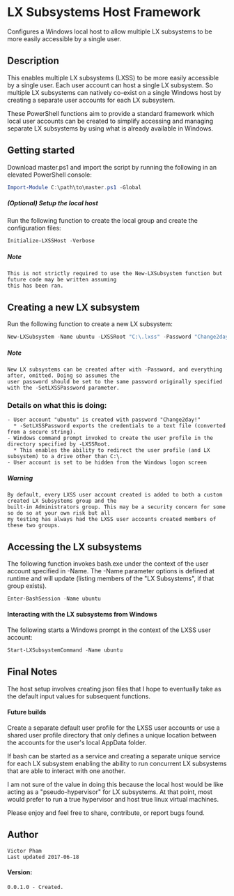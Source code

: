 # LX Subsystems Host Framework
  Configures a Windows local host to allow multiple LX subsystems to be more easily accessible by a single 
  user.
    
## Description
  This enables multiple LX subsystems (LXSS) to be more easily accessible by a single user. Each user account 
  can host a single LX subsystem. So multiple LX subsystems can natively co-exist on a single Windows host by 
  creating a separate user accounts for each LX subsystem.
    
  These PowerShell functions aim to provide a standard framework which local user accounts can be created 
  to simplify accessing and managing separate LX subsystems by using what is already available in Windows.
    
## Getting started
  Download master.ps1 and import the script by running the following in an elevated PowerShell console:
```powershell
Import-Module C:\path\to\master.ps1 -Global
```
    
##### (Optional) Setup the local host
  Run the following function to create the local group and create the configuration files:
```powershell
Initialize-LXSSHost -Verbose
```
##### Note
    This is not strictly required to use the New-LXSubsystem function but future code may be written assuming 
    this has been ran.
    
## Creating a new LX subsystem
  Run the following function to create a new LX subsystem:
```powershell
New-LXSubsystem -Name ubuntu -LXSSRoot "C:\.lxss" -Password "Change2day!" -AsPlainText -SetLXSSPassword
```
##### Note
    New LX subsystems can be created after with -Password, and everything after, omitted. Doing so assumes the 
    user password should be set to the same password originally specified with the -SetLXSSPassword parameter.
    
### Details on what this is doing:
    
    - User account "ubuntu" is created with password "Change2day!"
      * -SetLXSSPassword exports the credentials to a text file (converted from a secure string).
    - Windows command prompt invoked to create the user profile in the directory specified by -LXSSRoot.
      * This enables the ability to redirect the user profile (and LX subsystem) to a drive other than C:\.
    - User account is set to be hidden from the Windows logon screen
    
##### Warning
    By default, every LXSS user account created is added to both a custom created LX Subsystems group and the 
    built-in Administrators group. This may be a security concern for some so do so at your own risk but all 
    my testing has always had the LXSS user accounts created members of these two groups.
    
## Accessing the LX subsystems
  The following function invokes bash.exe under the context of the user account specified in -Name. The -Name 
  parameter options is defined at runtime and will update (listing members of the "LX Subsystems", if that
  group exists).
```powershell
Enter-BashSession -Name ubuntu
```

#### Interacting with the LX subsystems from Windows
  The following starts a Windows prompt in the context of the LXSS user account:
```powershell
Start-LXSubsystemCommand -Name ubuntu
```
   
## Final Notes
  The host setup involves creating json files that I hope to eventually take as the default input values 
  for subsequent functions.
  
#### Future builds
  Create a separate default user profile for the LXSS user accounts or use a shared user profile directory 
  that only defines a unique location between the accounts for the user's local AppData folder.
  
  If bash can be started as a service and creating a separate unique service for each LX 
  subsystem enabling the ability to run concurrent LX subsystems that are able to interact with one another.
  
  I am not sure of the value in doing this because the local host would be like acting as a "pseudo-hypervisor" 
  for LX subsystems. At that point, most would prefer to run a true hypervisor and host true linux virtual 
  machines.
    
  Please enjoy and feel free to share, contribute, or report bugs found.
    
## Author
    Victor Pham
    Last updated 2017-06-18
    
#### Version:
    0.0.1.0 - Created.
